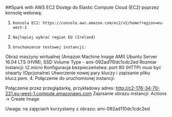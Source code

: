 
##Spark with AWS EC2
Dostęp do Elastic Compute Cloud (EC2) poprzez konsolę webową:
1.     Konsola EC2: https://console.aws.amazon.com/ec2/v2/home?region=eu-west-1

2.     Najlepiej wybrać region EU (Ireland)

3.     Uruchomienie testowej instancji:

Obraz maszyny wirtualnej (Amazon Machine Image AMI) Ubuntu Server 16.04 LTS (HVM), SSD Volume Type - ami-092ad110dc1cdc2ed
Rozmiar instancji: ﻿t2.micro
Konfiguracja bezpieczeństwa: port 80 (HTTP) musi być otwarty
(Opcjonalne) Utworzenie nowej pary kluczy i zapisanie pliku klucz.pem.
4.     Połączenie do uruchomionej instancji:

Połączenie przez przeglądarkę, przykładowy adres: http://c2-176-34-70-221.eu-west-1.compute.amazonaws.com
Zapisanie obrazu instancji: Actions -> Create Image

Uwaga: na zajęciach korzystamy z obrazu: ami-092ad110dc1cdc2ed
